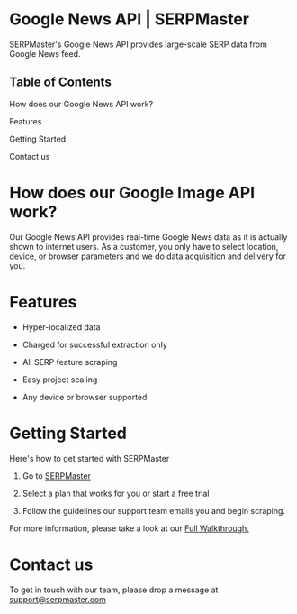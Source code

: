 # Google News API | SERPMaster 
SERPMaster's Google News API provides large-scale SERP data from Google News feed. 

## Table of Contents 
How does our Google News API work? 

Features 

Getting Started

Contact us

# How does our Google Image API work?

Our Google News API provides real-time Google News data as it is actually shown to internet users. As a customer, you only have to select location, device, or browser parameters and we do data acquisition and delivery for you. 

# Features

- Hyper-localized data

- Charged for successful extraction only

- All SERP feature scraping

- Easy project scaling

- Any device or browser supported


# Getting Started 

Here's how to get started with SERPMaster

1. Go to [SERPMaster](https://serpmaster.com/) 

2. Select a plan that works for you or start a free trial

3. Follow the guidelines our support team emails you and begin scraping.

For more information, please take a look at our [Full Walkthrough.](https://serpmaster.com/walkthrough/)

# Contact us 

To get in touch with our team, please drop a message at [support@serpmaster.com](support@serpmaster.com) 
